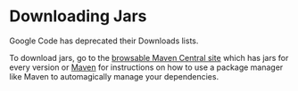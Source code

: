 # Downloading Jars #

Google Code has deprecated their Downloads lists.

To download jars, go to the [browsable Maven Central site](https://search.maven.org/#browse%7C84770979) which has jars for every version or [Maven](Maven.md) for instructions on how to use a package manager like Maven to automagically manage your dependencies.